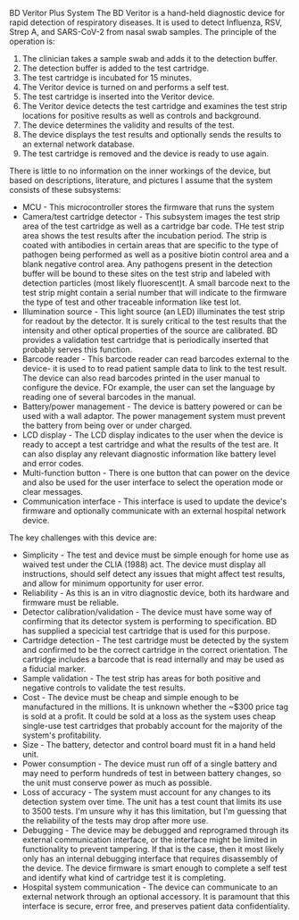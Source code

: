 BD Veritor Plus System
The BD Veritor is a hand-held diagnostic device for rapid detection of respiratory diseases. It is used to detect Influenza, RSV, Strep A, and SARS-CoV-2 from nasal swab samples. The principle of the operation is:
1. The clinician takes a sample swab and adds it to the detection buffer.
2. The detection buffer is added to the test cartridge.
3. The test cartridge is incubated for 15 minutes.
4. The Veritor device is turned on and performs a self test.
5. The test cartridge is inserted into the Veritor device.
6. The Veritor device detects the test cartridge and examines the test strip locations for positive results as well as controls and background.
7. The device determines the validity and results of the test.
8. The device displays the test results and optionally sends the results to an external network database.
9. The test cartridge is removed and the device is ready to use again.

There is little to no information on the inner workings of the device, but based on descriptions, literature, and pictures I assume that the system consists of these subsystems:
* MCU -
This microcontroller stores the firmware that runs the system
* Camera/test cartridge detector -
This subsystem images the test strip area of the test cartridge as well as a cartridge bar code. THe test strip area shows the test results after the incubation period. The strip is coated with antibodies in certain areas that are specific to the type of pathogen being performed as well as a positive biotin control area and a blank negative control area. Any pathogens present in the detection buffer will be bound to these sites on the test strip and labeled with detection particles (most likely fluorescent)t. A small barcode next to the test strip might contain a serial number that will indicate to the firmware the type of test and other traceable information like test lot.
* Illumination source -
This light source (an LED) illuminates the test strip for readout by the detector. It is surely critical to the test results that the intensity and other optical properties of the source are calibrated. BD provides a validation test cartridge that is periodically inserted that probably serves this function.
* Barcode reader -
This barcode reader can read barcodes external to the device- it is used to to read patient sample data to link to the test result. The device can also read barcodes printed in the user manual to configure the device. FOr example, the user can set the language by reading one of several barcodes in the manual.
* Battery/power management -
The device is battery powered or can be used with a wall adaptor. The power management system must prevent the battery from being over or under charged.
* LCD display -
The LCD display indicates to the user when the device is ready to accept a test cartridge and what the results of the test are. It can also display any relevant diagnostic information like battery level and error codes.
* Multi-function button -
There is one button that can power on the device and also be used for the user interface to select the operation mode or clear messages.
* Communication interface -
This interface is used to update the device's firmware and optionally communicate with an external hospital network device.

The key challenges with this device are:
* Simplicity -
  The test and device must be simple enough for home use as waived test under the CLIA (1988) act. The device must display all instructions, should self detect any issues that might affect test results, and allow for minimum opportunity for user error.
* Reliability -
  As this is an in vitro diagnostic device, both its hardware and firmware must be reliable.
* Detector calibration/validation -
  The device must have some way of confirming that its detector system is performing to specification. BD has supplied a specicial test cartridge that is used for this purpose.
* Cartridge detection -
  The test cartridge must be detected by the system and confirmed to be the correct cartridge in the correct orientation. The cartridge includes a barcode that is read internally and may be used as a fiducial marker.
* Sample validation -
  The test strip has areas for both positive and negative controls to validate the test results.
* Cost -
  The device must be cheap and simple enough to be manufactured in the millions. It is unknown whether the ~$300 price tag is sold at a profit. It could be sold at a loss as the system uses cheap single-use test cartridges that probably account for the majority of the system's profitability.
* Size -
  The battery, detector and control board must fit in a hand held unit.
* Power consumption -
  The device must run off of a single battery and may need to perform hundreds of test in between battery changes, so the unit must conserve power as much as possible.
* Loss of accuracy -
  The system must account for any changes to its detection system over time. The unit has a test count that limits its use to 3500 tests. I'm unsure why it has this limitation, but I'm guessing that the reliability of the tests may drop after more use.
* Debugging -
  The device may be debugged and reprogramed through its external communication interface, or the interface might be limited in functionality to prevent tampering. If that is the case, then it most likely only has an internal debugging interface that requires disassembly of the device. The device firmware is smart enough to complete a self test and identify what kind of cartridge test it is completing.
* Hospital system communication -
  The device can communicate to an external network through an optional accessory. It is paramount that this interface is secure, error free, and preserves patient data confidentiality.
